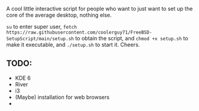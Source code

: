 A cool little interactive script for people who want to just want to set up the core of the average desktop, nothing else.

```su``` to enter super user, ```fetch https://raw.githubusercontent.com/coolerguy71/FreeBSD-SetupScript/main/setup.sh``` to obtain the script, and ```chmod +x setup.sh``` to make it executable, and ```./setup.sh``` to start it. Cheers.

## TODO:
- KDE 6
- River
- i3
- (Maybe) installation for web browsers
- 
